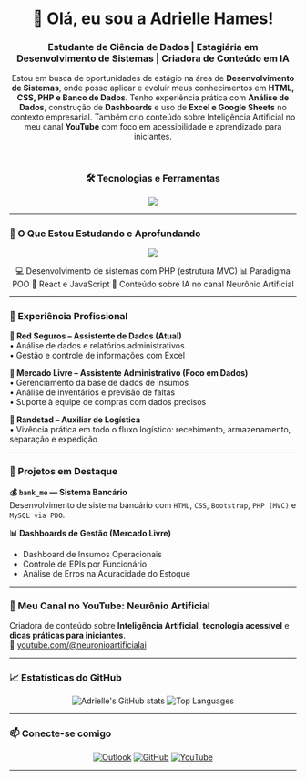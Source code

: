  <h1 align="center">👋 Olá, eu sou a Adrielle Hames!</h1>
<h3 align="center">Estudante de Ciência de Dados | Estagiária em Desenvolvimento de Sistemas | Criadora de Conteúdo em IA</h3>

<p align="center">
  Estou em busca de oportunidades de estágio na área de <strong>Desenvolvimento de Sistemas</strong>, onde posso aplicar e evoluir meus conhecimentos em <strong>HTML, CSS, PHP e Banco de Dados</strong>.  
  Tenho experiência prática com <strong>Análise de Dados</strong>, construção de <strong>Dashboards</strong> e uso de <strong>Excel e Google Sheets</strong> no contexto empresarial.  
  Também crio conteúdo sobre Inteligência Artificial no meu canal <strong>YouTube</strong> com foco em acessibilidade e aprendizado para iniciantes.
</p>
<br>

<h3 align="center">🛠️ Tecnologias e Ferramentas</h3>
<p align="center">
  <img src="https://skillicons.dev/icons?i=html,css,php,mysql,bootstrap,git,github,excel&perline=8" />
</p>

---

### 🚀 O Que Estou Estudando e Aprofundando

<p align="center">
  <img src="https://skillicons.dev/icons?i=js,react " />
</p>

<p align="center">
  💻 Desenvolvimento de sistemas com PHP (estrutura MVC)  
  📊 Paradigma POO
  🔄 React e JavaScript
  🧠 Conteúdo sobre IA no canal Neurônio Artificial  
</p>

---

### 💼 Experiência Profissional

**🔹 Red Seguros – Assistente de Dados (Atual)**  
• Análise de dados e relatórios administrativos  
• Gestão e controle de informações com Excel  

**🔹 Mercado Livre – Assistente Administrativo (Foco em Dados)**  
• Gerenciamento da base de dados de insumos  
• Análise de inventários e previsão de faltas  
• Suporte à equipe de compras com dados precisos  

**🔹 Randstad – Auxiliar de Logística**  
• Vivência prática em todo o fluxo logístico: recebimento, armazenamento, separação e expedição  

---

### 📖 Projetos em Destaque

**💰 `bank_me` — Sistema Bancário**  
Desenvolvimento de sistema bancário com `HTML`, `CSS`, `Bootstrap`, `PHP (MVC)` e `MySQL via PDO`.

**📊 Dashboards de Gestão (Mercado Livre)**  
- Dashboard de Insumos Operacionais  
- Controle de EPIs por Funcionário  
- Análise de Erros na Acuracidade do Estoque  

---

### 🎥 Meu Canal no YouTube: Neurônio Artificial

Criadora de conteúdo sobre **Inteligência Artificial**, **tecnologia acessível** e **dicas práticas para iniciantes**.  
🔗 [youtube.com/@neuronioartificialai](https://youtube.com/@neuronioartificialai?si=Kp80z3lKCIIJ8glI)

---

### 📈 Estatísticas do GitHub

<p align="center">
  <img src="https://github-readme-stats.vercel.app/api?username=adriellehames&show_icons=true&theme=dracula&count_private=true" alt="Adrielle's GitHub stats" />
  <img src="https://github-readme-stats.vercel.app/api/top-langs/?username=adriellehames&layout=compact&theme=dracula" alt="Top Languages" />
</p>

---

### 📫 Conecte-se comigo

<p align="center">
  <a href="mailto:adriellehamesferreira@outlook.com"><img src="https://img.shields.io/badge/Outlook-0078D4?style=for-the-badge&logo=microsoftoutlook&logoColor=white" alt="Outlook"></a>
  <a href="https://github.com/adriellehames"><img src="https://img.shields.io/badge/GitHub-181717?style=for-the-badge&logo=github&logoColor=white" alt="GitHub"></a>
  <a href="https://youtube.com/@neuronioartificialai"><img src="https://img.shields.io/badge/YouTube-FF0000?style=for-the-badge&logo=youtube&logoColor=white" alt="YouTube"></a>
</p>

---
